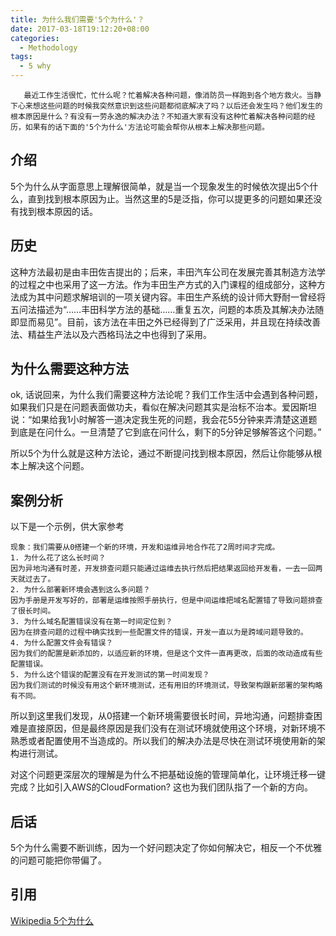 ```yaml
---
title: 为什么我们需要'5个为什么'？
date: 2017-03-18T19:12:20+08:00
categories:
  - Methodology
tags: 
  - 5 why 
---
```


       最近工作生活很忙，忙什么呢？忙着解决各种问题，像消防员一样跑到各个地方救火。当静下心来想这些问题的时候我突然意识到这些问题都彻底解决了吗？以后还会发生吗？他们发生的根本原因是什么？有没有一劳永逸的解决办法？不知道大家有没有这种忙着解决各种问题的经历，如果有的话下面的'5个为什么'方法论可能会帮你从根本上解决那些问题。

## 介绍
5个为什么从字面意思上理解很简单，就是当一个现象发生的时候依次提出5个什么，直到找到根本原因为止。当然这里的5是泛指，你可以提更多的问题如果还没有找到根本原因的话。

## 历史
这种方法最初是由丰田佐吉提出的；后来，丰田汽车公司在发展完善其制造方法学的过程之中也采用了这一方法。作为丰田生产方式的入门课程的组成部分，这种方法成为其中问题求解培训的一项关键内容。丰田生产系统的设计师大野耐一曾经将五问法描述为“……丰田科学方法的基础……重复五次，问题的本质及其解决办法随即显而易见”。目前，该方法在丰田之外已经得到了广泛采用，并且现在持续改善法、精益生产法以及六西格玛法之中也得到了采用。

## 为什么需要这种方法
ok, 话说回来，为什么我们需要这种方法论呢？我们工作生活中会遇到各种问题，如果我们只是在问题表面做功夫，看似在解决问题其实是治标不治本。爱因斯坦说：“如果给我1小时解答一道决定我生死的问题，我会花55分钟来弄清楚这道题到底是在问什么。一旦清楚了它到底在问什么，剩下的5分钟足够解答这个问题。”

所以5个为什么就是这种方法论，通过不断提问找到根本原因，然后让你能够从根本上解决这个问题。

## 案例分析
以下是一个示例，供大家参考

    现象：我们需要从0搭建一个新的环境，开发和运维异地合作花了2周时间才完成。
    1. 为什么花了这么长时间？
    因为异地沟通有时差，开发排查问题只能通过运维去执行然后把结果返回给开发看，一去一回两天就过去了。 
    2. 为什么部署新环境会遇到这么多问题？
    因为手册是开发写好的，部署是运维按照手册执行，但是中间运维把域名配置错了导致问题排查了很长时间。
    3. 为什么域名配置错误没有在第一时间定位到？
    因为在排查问题的过程中确实找到一些配置文件的错误，开发一直以为是跨域问题导致的。
    4. 为什么配置文件会有错误？
    因为我们的配置是新添加的，以适应新的环境，但是这个文件一直再更改，后面的改动造成有些配置错误。
    5. 为什么这个错误的配置没有在开发测试的第一时间发现？
    因为我们测试的时候没有用这个新环境测试，还有用旧的环境测试，导致架构跟新部署的架构略有不同。

所以到这里我们发现，从0搭建一个新环境需要很长时间，异地沟通，问题排查困难是直接原因，但是最终原因是我们没有在测试环境就使用这个环境，对新环境不熟悉或者配置使用不当造成的。所以我们的解决办法是尽快在测试环境使用新的架构进行测试。

对这个问题更深层次的理解是为什么不把基础设施的管理简单化，让环境迁移一键完成？比如引入AWS的CloudFormation? 这也为我们团队指了一个新的方向。

## 后话

5个为什么需要不断训练，因为一个好问题决定了你如何解决它，相反一个不优雅的问题可能把你带偏了。

## 引用
[Wikipedia 5个为什么](https://zh.wikipedia.org/wiki/%E4%BA%94%E4%B8%AA%E4%B8%BA%E4%BB%80%E4%B9%88)